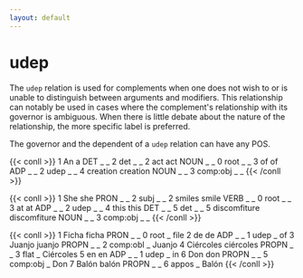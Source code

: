 ```yaml
---
layout: default
---
```


# **udep**
The `udep` relation is used for complements when one does not wish to or is unable to distinguish between arguments and modifiers. This relationship can notably be used in cases where the complement's relationship with its governor is ambiguous. When there is little debate about the nature of the relationship, the more specific label is preferred.

The governor and the dependent of a `udep` relation can have any POS.

{{< conll >}}
1	An	a	DET	_	_	2	det	_	_
2	act	act	NOUN	_	_	0	root	_	_
3	of	of	ADP	_	_	2	udep	_	_
4	creation	creation	NOUN	_	_	3	comp:obj	_	_
{{< /conll >}}

{{< conll >}}
1	She	she	PRON	_	_	2	subj	_	_
2	smiles	smile	VERB	_	_	0	root	_	_
3	at	at	ADP	_	_	2	udep	_	_
4	this	this	DET	_	_	5	det	_	_
5	discomfiture	discomfiture	NOUN	_	_	3	comp:obj	_	_
{{< /conll >}}

{{< conll >}}
1	Ficha	ficha	PRON	_	_	0	root	_	file
2	de	de	ADP	_	_	1	udep	_	of
3	Juanjo	juanjo	PROPN	_	_	2	comp:obl	_	Juanjo
4	Ciércoles	ciércoles	PROPN	_	_	3	flat	_	Ciércoles
5	en	en	ADP	_	_	1	udep	_	in
6	Don	don	PROPN	_	_	5	comp:obj	_	Don
7	Balón	balón	PROPN	_	_	6	appos	_	Balón
{{< /conll >}}
